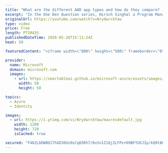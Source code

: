 ```yaml
---
title: "What are the different AAD app types and how do they compare? | One Dev Question: Hirsch Singhal"
excerpt: "In the One Dev Question series, Hirsch Singhal a Program Manager working on the Microsoft identity platform, explains what kinds of Azure Active Directory (Azure AD) apps are supported for authentication.    For more information, visit: https://docs.microsoft.com/azure/active-directory/develop/v2-app-types?WT.mc_id=onedevquestion-c9-AzureIdent"
originalUrl: https://youtube.com/watch?v=NrydwrckYaw
type: video
price: Free
length: PT1M43S
publishedDateTime: 2020-05-26T15:11:24Z
heat: 50

featuredContent: "<iframe width=\"800\" height=\"500\" frameborder=\"0\" src=\"https://www.youtube.com/embed/NrydwrckYaw\" allow=\"accelerometer; autoplay; encrypted-media; gyroscope; picture-in-picture\" allowfullscreen></iframe>"

provider:
  name: Microsoft
  domain: microsoft.com
  images:
    - url: https://smartableai.github.io/microsoft-azure/assets/images/organizations/microsoft.com-50x50.jpg
      width: 50
      height: 50

topics:
  - Azure
  - Identity

images:
  - url: https://i.ytimg.com/vi/NrydwrckYaw/maxresdefault.jpg
    width: 1280
    height: 720
    isCached: true

secured: "F4K2LbDW8U17hGD36UzOiCq65Rh7/0vSn1ZiQj2LFPx+O9BFYUXJIp/kQ0t8Hbdqj3FH0PTQAgziVqZ04RipTJvuERzx3LhSaziGLRXpn3JyIFcj+BAc+EEUeUH/4wbCa/1D+NQkU4BesjjhLuLYjje6ub0oVXmXUmmaSctxDOAA4/0Cn5RcMrQdsYWeuE2bAc3ZhpYBRSEofCWzXGxOIdoGDo7YV1mG+qEETK9jiYqsUxy4wcxRs2+9QW9iylBf44LnHlX5TuerdcWLGeePGlypphlIQxfS5QGFgPPkGMTcYO+B8/ymLf1tm1HIzR6HjGgaJ7uSzv/j50uU9aZXLDTrsiHgeJMxkx43Oo2FKKmuuurw5vjQkBHlqm+pdKn/hFWGfy6fTSPGXdNEaGGdgEiVYk9/9wP7HAqdJrL+TsQ=;sTErbYiOokLZxOqtiYY6LQ=="
---
```


